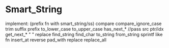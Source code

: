 # Smart_String

implement: (prefix fn with smart_string/ss)
compare
compare_ignore_case
trim
suffix
prefix
to_lower_case
to_upper_case
has_next_* //pass src ptr/idx
get_next_* "                "
replace
find_string
find_char
to_string
from_string
sprintf like fn
insert_at
reverse
pad_with
replace
replace_all

